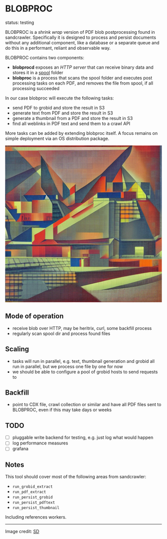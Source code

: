 # BLOBPROC

status: testing

BLOBPROC is a *shrink wrap* version of PDF blob postprocessing found in
sandcrawler. Specifically it is designed to process and persist documents
without any additional component, like a database or a separate queue and do
this in a performant, reliant and observable way.

BLOBPROC contains two components:

* **blobprocd** exposes an *HTTP server* that can receive binary data and stores it in a [spool](https://refspecs.linuxfoundation.org/FHS_3.0/fhs/ch05s14.html) folder
* **blobproc** is a process that scans the spool folder and executes post processing tasks on each PDF, and removes the file from spool, if all processing succeeded

In our case blobproc will execute the following tasks:

* send PDF to grobid and store the result in S3
* generate text from PDF and store the result in S3
* generate a thumbnail from a PDF and store the result in S3
* find all weblinks in PDF text and send them to a crawl API

More tasks can be added by extending blobproc itself. A focus remains on simple
deployment via an OS distribution package.

![](static/00596.png)

## Mode of operation

* receive blob over HTTP, may be heritrix, curl, some backfill process
* regularly scan spool dir and process found files

## Scaling

* tasks will run in parallel, e.g. text, thumbnail generation and grobid all run in parallel, but we process one file by one for now
* we should be able to configure a pool of grobid hosts to send requests to

## Backfill

* point to CDX file, crawl collection or similar and have all PDF files sent to BLOBPROC, even if this may take days or weeks

## TODO

* [ ] pluggable write backend for testing, e.g. just log what would happen
* [ ] log performance measures
* [ ] grafana

## Notes

This tool should cover most of the following areas from sandcrawler:

* `run_grobid_extract`
* `run_pdf_extract`
* `run_persist_grobid`
* `run_persist_pdftext`
* `run_persist_thumbnail`

Including references workers.

----

Image credit: [SD](https://github.com/CompVis/stable-diffusion)
